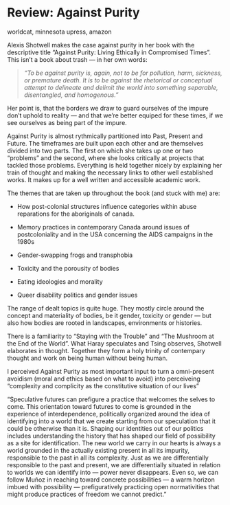 
# Review: Against Purity

worldcat, minnesota upress, amazon

Alexis Shotwell makes the case against purity in her book with the descriptive title “Against Purity: Living Ethically in Compromised Times”. This isn’t a book about trash — in her own words:
> *“To be against purity is, again, not to be for pollution, harm, sickness, or premature death. It is to be against the rhetorical or conceptual attempt to delineate and delimit the world into something separable, disentangled, and homogenous.”*

Her point is, that the borders we draw to guard ourselves of the impure don’t uphold to reality — and that we’re better equiped for these times, if we see ourselves as being part of the impure.

Against Purity is almost rythmically partitioned into Past, Present and Future. The timeframes are built upon each other and are themselves divided into two parts. The first on which she takes up one or two “problems” and the second, where she looks critically at projects that tackled those problems. Everything is held together nicely by explaining her train of thought and making the necessary links to other well established works. It makes up for a well written and accessible academic work.

The themes that are taken up throughout the book (and stuck with me) are:

* How post-colonial structures influence categories within abuse reparations for the aboriginals of canada.

* Memory practices in contemporary Canada around issues of postcoloniality and in the USA concerning the AIDS campaigns in the 1980s

* Gender-swapping frogs and transphobia

* Toxicity and the porousity of bodies

* Eating ideologies and morality

* Queer disability politics and gender issues

The range of dealt topics is quite huge. They mostly circle around the concept and materiality of bodies, be it gender, toxicity or gender — but also how bodies are rooted in landscapes, environments or histories.

There is a familiarity to “Staying with the Trouble” and “The Mushroom at the End of the World”. What Haray speculates and Tsing observes, Shotwell elaborates in thought. Together they form a holy trinity of contempary thought and work on being human without being human.

I perceived Against Purity as most important input to turn a omni-present avoidism (moral and ethics based on what to avoid) into perceiveing “complexity and complicity as the constitutive situation of our lives”

“Speculative futures can prefigure a practice that welcomes the selves to come. This orientation toward futures to come is grounded in the experience of interdependence, politically organized around the idea of identifying into a world that we create starting from our speculation that it could be otherwise than it is. Shaping our identities out of our politics includes understanding the history that has shaped our field of possibility as a site for identification. The new world we carry in our hearts is always a world grounded in the actually existing present in all its impurity, responsible to the past in all its complexity. Just as we are differentially responsible to the past and present, we are differentially situated in relation to worlds we can identify into — power never disappears. Even so, we can follow Muñoz in reaching toward concrete possibilities — a warm horizon imbued with possibility — prefiguratively practicing open normativities that might produce practices of freedom we cannot predict.”
